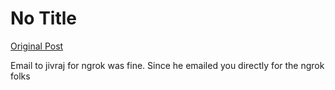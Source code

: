 # No Title

[Original Post](https://discourse.onlinedegree.iitm.ac.in/t/169029/634)

<p>Email to jivraj for ngrok was fine. Since he emailed you directly for the ngrok folks</p>